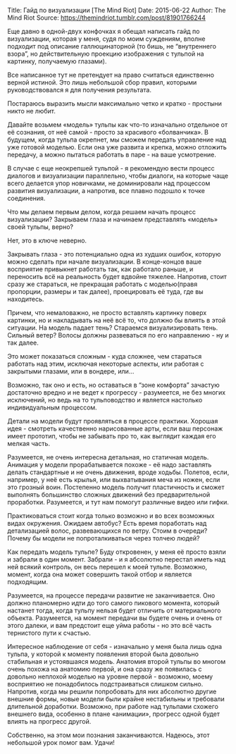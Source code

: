 Title: Гайд по визуализации [The Mind Riot]
Date: 2015-06-22
Author: The Mind Riot
Source: https://themindriot.tumblr.com/post/81901766244

Еще давно в одной-двух конфочках я обещал написать гайд по визуализации, которая у меня, судя по моим суждениям, вполне подходит под описание галлюцинаторной (то бишь, не “внутреннего взора”, но действительную проекцию изображения с тульпой на картинку, получаемую глазами).

Все написанное тут не претендует на право считаться единственно верной истиной. Это лишь небольшой сбор правил, которыми руководствовался я для получения результата.

Постараюсь выразить мысли максимально четко и кратко - простыни никто не любит.

Давайте возьмем «модель» тульпы как что-то изначально отдельное от её сознания, от неё самой - просто за красивого «болванчика». В будущем, когда тульпа окрепнет, мы сможем передать управление над уже готовой моделью. Если она уже развита и крепка, можно отложить передачу, а можно пытаться работать в паре - на ваше усмотрение.

В случае с еще неокрепшей тульпой - я рекомендую вести процесс диалогов и визуализации параллельно, чтобы диалоги, на которые чаще всего делается упор новичками, не доминировали над процессом развития визуализации, а напротив, все плавно подошло к точке соединения.

Что мы делаем первым делом, когда решаем начать процесс визуализации? Закрываем глаза и начинаем представлять «модель» своей тульпы, верно?

Нет, это в ключе неверно.

Закрывать глаза - это потенциально одна из худших ошибок, которую можно сделать при начале визуализации. В конце-концов ваше восприятие привыкнет работать так, как работало раньше, и переносить всё на реальность будет вдвойне тяжелее. Напротив, стоит сразу же стараться, не прекращая работать с моделью(правя пропорции, размеры и так далее), проецировать её туда, где вы находитесь.

Причем, что немаловажно, не просто вставлять картинку поверх картинки, но и накладывать на неё всё то, что должно бы влиять в этой ситуации. На модель падает тень? Стараемся визуализировать тень. Сильный ветер? Волосы должны развеваться по его направлению - ну и так далее.

Это может показаться сложным - куда сложнее, чем стараться работать над этим, исключая некоторые аспекты, или работая с закрытыми глазами, или в вондере, или…

Возможно, так оно и есть, но оставаться в “зоне комфорта” зачастую достаточно вредно и не ведет к прогрессу - разумеется, не без многих исключений, но ведь на то тульповодство и является настолько индивидуальным процессом.

Детали на модели будут проявляться в процессе практики. Хорошая идея - смотреть качественно нарисованные арты, если ваш персонаж имеет прототип, чтобы не забывать про то, как выглядит каждая его мелкая часть.

Разумеется, не очень интересна детальная, но статичная модель. Анимация у модели прорабатывается похоже - её надо заставлять делать стандартные и не очень движения, вроде ходьбы. Полетов, если, например, у неё есть крылья, или выхватывания меча из ножен, если это грозный воин. Постепенно модель получит пластичность и сможет выполнять большинство сложных движений без предварительной проработки. Разумеется, и тут нам помогут различные видео или гифки.

Практиковаться стоит когда только возможно и во всех возможных видах окружения. Ожидаем автобус? Есть время поработать над детализацией волос, развевающихся по ветру. Стоим в очереди? Почему бы модели не попроталкиваться через толчею людей?

Как передать модель тульпе? Буду откровенен, у меня её просто взяли и забрали в один момент. Забрали - и я абсолютно перестал иметь над ней всякий контроль, он весь перешел к моей тульпе. Возможно, момент, когда она может совершить такой отбор и является подходящим.

Разумеется, на процессе передачи развитие не заканчивается. Оно должно планомерно идти до того самого пикового момента, который настанет тогда, когда тульпу нельзя будет отличить от материального объекта. Разумеется, на момент передачи вы будете очень и очень от этого далеки, и вам предстоит еще уйма работы - но это всё часть тернистого пути к счастью.

Интересное наблюдение от себя - изначально у меня была лишь одна тульпа, у которой к моменту появления второй была довольно стабильная и устоявшаяся модель. Анатомия второй тульпы во многом очень похожа на анатомию первой, и она сразу же появилась с довольно неплохой моделью на уровне первой - возможно, моему восприятию не понадобилось подстраиваться слишком сильно. Напротив, когда мы решили попробовать для них абсолютно другие внешние формы, новые модели были крайне нестабильны и требовали длительной доработки. Возможно, при работе над тульпами схожего внешнего вида, особенно в плане «анимации», прогресс одной будет влиять на прогресс другой.

Собственно, на этом мои познания заканчиваются. Надеюсь, этот небольшой урок помог вам. Удачи!